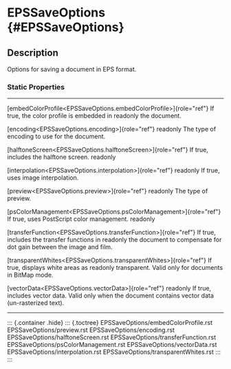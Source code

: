 EPSSaveOptions {#EPSSaveOptions}
==============

Description
-----------

Options for saving a document in EPS format.

### Static Properties

  --------------------------------------------------------------------- -------------------------------------------
  [embedColorProfile\<EPSSaveOptions.embedColorProfile\>]{role="ref"}   If true, the color profile is embedded in
  readonly                                                              the document.

  [encoding\<EPSSaveOptions.encoding\>]{role="ref"} readonly            The type of encoding to use for the
                                                                        document.

  [halftoneScreen\<EPSSaveOptions.halftoneScreen\>]{role="ref"}         If true, includes the halftone screen.
  readonly                                                              

  [interpolation\<EPSSaveOptions.interpolation\>]{role="ref"} readonly  If true, uses image interpolation.

  [preview\<EPSSaveOptions.preview\>]{role="ref"} readonly              The type of preview.

  [psColorManagement\<EPSSaveOptions.psColorManagement\>]{role="ref"}   If true, uses PostScript color management.
  readonly                                                              

  [transferFunction\<EPSSaveOptions.transferFunction\>]{role="ref"}     If true, includes the transfer functions in
  readonly                                                              the document to compensate for dot gain
                                                                        between the image and film.

  [transparentWhites\<EPSSaveOptions.transparentWhites\>]{role="ref"}   If true, displays white areas as
  readonly                                                              transparent. Valid only for documents in
                                                                        BitMap mode.

  [vectorData\<EPSSaveOptions.vectorData\>]{role="ref"} readonly        If true, includes vector data. Valid only
                                                                        when the document contains vector data
                                                                        (un-rasterized text).
  --------------------------------------------------------------------- -------------------------------------------

::: {.container .hide}
::: {.toctree}
EPSSaveOptions/embedColorProfile.rst EPSSaveOptions/preview.rst
EPSSaveOptions/encoding.rst EPSSaveOptions/halftoneScreen.rst
EPSSaveOptions/transferFunction.rst EPSSaveOptions/psColorManagement.rst
EPSSaveOptions/vectorData.rst EPSSaveOptions/interpolation.rst
EPSSaveOptions/transparentWhites.rst
:::
:::
